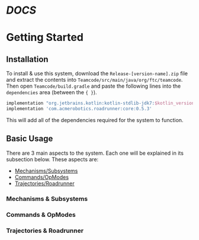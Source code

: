 # ***DOCS***
# Getting Started

## Installation
To install & use this system, download the `Release-[version-name].zip` file and extract the contents into `Teamcode/src/main/java/org/ftc/teamcode`. Then open `Teamcode/build.gradle` and paste the following lines into the `dependencies` area (between the `{ }`).
```gradle
implementation "org.jetbrains.kotlin:kotlin-stdlib-jdk7:$kotlin_version"
implementation 'com.acmerobotics.roadrunner:core:0.5.3'
```
This will add all of the dependencies required for the system to function.

## Basic Usage
There are 3 main aspects to the system. Each one will be explained in its subsection below. These aspects are:
- [Mechanisms/Subsystems](https://github.com/AtomicRobotics3805/2022-Offseason/edit/docs/README.md#mechanisms--subsystems)
- [Commands/OpModes](https://github.com/AtomicRobotics3805/2022-Offseason/edit/docs/README.md#commands--opmodes)
- [Trajectories/Roadrunner](https://github.com/AtomicRobotics3805/2022-Offseason/edit/docs/README.md#trajectories--roadrunner)

### Mechanisms & Subsystems

### Commands & OpModes

### Trajectories & Roadrunner
